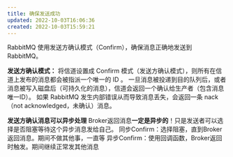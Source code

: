 ```yaml
---
title: 确保发送成功
updated: 2022-10-03T16:06:36
created: 2022-10-03T15:59:21
---
```


RabbitMQ 使用发送方确认模式（Confirm），确保消息正确地发送到 RabbitMQ。

**发送方确认模式：**
将信道设置成 Confirm 模式（发送方确认模式），则所有在信道上发布的消息都会被指派一个唯一的 ID 。
一旦消息被投递到目的队列后，或者消息被写入磁盘后（可持久化的消息），信道会返回一个确认给生产者（包含消息唯一ID）。
如果 RabbitMQ 发生内部错误从而导致消息丢失，会返回一条 nack（not acknowledged，未确认）消息。

**发送方确认消息可以异步处理**
Broker返回消息**一定是异步的**！只是发送者可以选择是否阻塞等待这个异步消息发给自己。
同步Confirm：选择阻塞，直到Broker返回消息。期间不做其他事，一直等
异步Confirm：使用回调函数，Broker返回时触发。期间继续正常发其他消息

